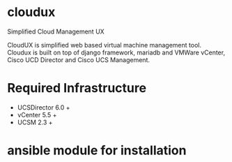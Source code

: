 # cloudux
Simplified Cloud Management UX 

CloudUX is simplified web based virtual machine management tool.
Cloudux is built on top of django framework, mariadb and VMWare vCenter, Cisco UCD Director and Cisco UCS Management. 

# Required Infrastructure  
- UCSDirector 6.0 +
- vCenter 5.5 + 
- UCSM 2.3 + 

# ansible module for installation 


